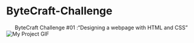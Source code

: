# ByteCraft-Challenge
<center>ByteCraft Challenge #01 :“Designing a webpage with HTML and CSS”</center>

<img src="https://media.giphy.com/media/xOoTyjdsxnVyIrEew9/giphy.gif" alt="My Project GIF">
